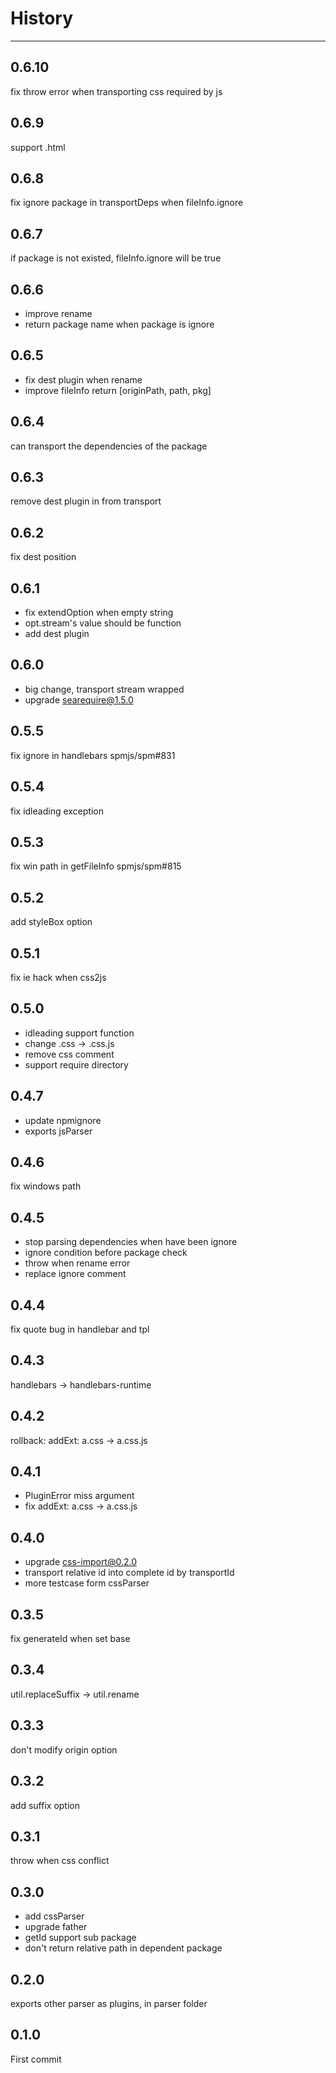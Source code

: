 # History

---

## 0.6.10

fix throw error when transporting css required by js

## 0.6.9

support .html

## 0.6.8

fix ignore package in transportDeps when fileInfo.ignore

## 0.6.7

if package is not existed, fileInfo.ignore will be true 

## 0.6.6

- improve rename
- return package name when package is ignore

## 0.6.5

- fix dest plugin when rename
- improve fileInfo return [originPath, path, pkg]

## 0.6.4

can transport the dependencies of the package

## 0.6.3

remove dest plugin in from transport

## 0.6.2

fix dest position

## 0.6.1

- fix extendOption when empty string
- opt.stream's value should be function
- add dest plugin

## 0.6.0

- big change, transport stream wrapped
- upgrade searequire@1.5.0

## 0.5.5

fix ignore in handlebars spmjs/spm#831

## 0.5.4

fix idleading exception

## 0.5.3

fix win path in getFileInfo spmjs/spm#815

## 0.5.2

add styleBox option

## 0.5.1

fix ie hack when css2js

## 0.5.0

- idleading support function
- change .css -> .css.js
- remove css comment
- support require directory

## 0.4.7

- update npmignore
- exports jsParser

## 0.4.6

fix windows path

## 0.4.5

- stop parsing dependencies when have been ignore
- ignore condition before package check
- throw when rename error
- replace ignore comment

## 0.4.4

fix quote bug in handlebar and tpl

## 0.4.3

handlebars -> handlebars-runtime

## 0.4.2

rollback: addExt: a.css -> a.css.js

## 0.4.1

- PluginError miss argument
- fix addExt: a.css -> a.css.js

## 0.4.0

- upgrade css-import@0.2.0
- transport relative id into complete id by transportId
- more testcase form cssParser

## 0.3.5

fix generateId when set base

## 0.3.4

util.replaceSuffix -> util.rename

## 0.3.3

don't modify origin option

## 0.3.2

add suffix option

## 0.3.1

throw when css conflict

## 0.3.0

- add cssParser
- upgrade father
- getId support sub package
- don't return relative path in dependent package

## 0.2.0

exports other parser as plugins, in parser folder

## 0.1.0

First commit
